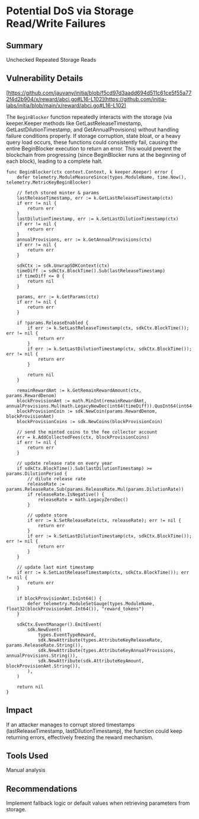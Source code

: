 # Potential DoS via Storage Read/Write Failures

## Summary
Unchecked Repeated Storage Reads

## Vulnerability Details

[https://github.com/jauvany/initia/blob/f5cd97d3aadd694d511c61ce5f55a772f4d2b904/x/reward/abci.go#L16-L102](https://github.com/initia-labs/initia/blob/main/x/reward/abci.go#L16-L102)

The `BeginBlocker` function repeatedly interacts with the storage (via keeper.Keeper methods like GetLastReleaseTimestamp, GetLastDilutionTimestamp, and GetAnnualProvisions) without handling failure conditions properly.
If storage corruption, state bloat, or a heavy query load occurs, these functions could consistently fail, causing the entire BeginBlocker execution to return an error.
This would prevent the blockchain from progressing (since BeginBlocker runs at the beginning of each block), leading to a complete halt.

```solidity
func BeginBlocker(ctx context.Context, k keeper.Keeper) error {
	defer telemetry.ModuleMeasureSince(types.ModuleName, time.Now(), telemetry.MetricKeyBeginBlocker)

	// fetch stored minter & params
	lastReleaseTimestamp, err := k.GetLastReleaseTimestamp(ctx)
	if err != nil {
		return err
	}
	lastDilutionTimestamp, err := k.GetLastDilutionTimestamp(ctx)
	if err != nil {
		return err
	}
	annualProvisions, err := k.GetAnnualProvisions(ctx)
	if err != nil {
		return err
	}

	sdkCtx := sdk.UnwrapSDKContext(ctx)
	timeDiff := sdkCtx.BlockTime().Sub(lastReleaseTimestamp)
	if timeDiff <= 0 {
		return nil
	}

	params, err := k.GetParams(ctx)
	if err != nil {
		return err
	}

	if !params.ReleaseEnabled {
		if err := k.SetLastReleaseTimestamp(ctx, sdkCtx.BlockTime()); err != nil {
			return err
		}
		if err := k.SetLastDilutionTimestamp(ctx, sdkCtx.BlockTime()); err != nil {
			return err
		}

		return nil
	}

	remainRewardAmt := k.GetRemainRewardAmount(ctx, params.RewardDenom)
	blockProvisionAmt := math.MinInt(remainRewardAmt, annualProvisions.Mul(math.LegacyNewDec(int64(timeDiff)).QuoInt64(int64(time.Hour*24*365))).TruncateInt())
	blockProvisionCoin := sdk.NewCoin(params.RewardDenom, blockProvisionAmt)
	blockProvisionCoins := sdk.NewCoins(blockProvisionCoin)

	// send the minted coins to the fee collector account
	err = k.AddCollectedFees(ctx, blockProvisionCoins)
	if err != nil {
		return err
	}

	// update release rate on every year
	if sdkCtx.BlockTime().Sub(lastDilutionTimestamp) >= params.DilutionPeriod {
		// dilute release rate
		releaseRate := params.ReleaseRate.Sub(params.ReleaseRate.Mul(params.DilutionRate))
		if releaseRate.IsNegative() {
			releaseRate = math.LegacyZeroDec()
		}

		// update store
		if err := k.SetReleaseRate(ctx, releaseRate); err != nil {
			return err
		}
		if err := k.SetLastDilutionTimestamp(ctx, sdkCtx.BlockTime()); err != nil {
			return err
		}
	}

	// update last mint timestamp
	if err := k.SetLastReleaseTimestamp(ctx, sdkCtx.BlockTime()); err != nil {
		return err
	}

	if blockProvisionAmt.IsInt64() {
		defer telemetry.ModuleSetGauge(types.ModuleName, float32(blockProvisionAmt.Int64()), "reward_tokens")
	}

	sdkCtx.EventManager().EmitEvent(
		sdk.NewEvent(
			types.EventTypeReward,
			sdk.NewAttribute(types.AttributeKeyReleaseRate, params.ReleaseRate.String()),
			sdk.NewAttribute(types.AttributeKeyAnnualProvisions, annualProvisions.String()),
			sdk.NewAttribute(sdk.AttributeKeyAmount, blockProvisionAmt.String()),
		),
	)

	return nil
}
```

## Impact
If an attacker manages to corrupt stored timestamps (lastReleaseTimestamp, lastDilutionTimestamp), the function could keep returning errors, effectively freezing the reward mechanism.

## Tools Used
Manual analysis

## Recommendations
Implement fallback logic or default values when retrieving parameters from storage.
